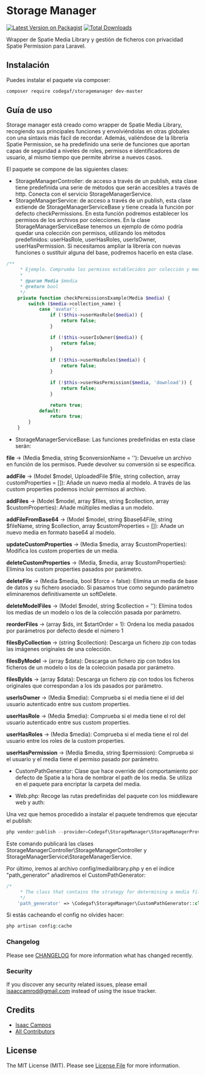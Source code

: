 # Storage Manager

[![Latest Version on Packagist](https://img.shields.io/packagist/v/codegaf/storagemanager.svg?style=flat-square)](https://packagist.org/packages/codegaf/storagemanager)
[![Total Downloads](https://img.shields.io/packagist/dt/codegaf/storagemanager.svg?style=flat-square)](https://packagist.org/packages/codegaf/storagemanager)

Wrapper de Spatie Media Library y gestión de ficheros con privacidad Spatie Permission para Laravel.

## Instalación

Puedes instalar el paquete via composer:

```bash
composer require codegaf/storagemanager dev-master
```

## Guía de uso

Storage manager está creado como wrapper de Spatie Media Library, recogiendo sus principales funciones y envolviéndolas en otras globales con una 
sintaxis más fácil de recordar. Además, valiéndose de la librería Spatie Permission, se ha predefinido una serie de funciones que aportan capas de
seguridad a niveles de roles, permisos e identificadores de usuario, al mismo tiempo que permite abrirse a nuevos casos.

El paquete se compone de las siguientes clases:

- StorageManagerController: de acceso a través de un publish, esta clase tiene predefinida una serie de métodos
 que serán accesibles a través de http. Conecta con el servicio StorageManagerService.
- StorageManagerService: de acceso a través de un publish, esta clase extiende de StorageManagerServiceBase y tiene creada
la función por defecto checkPermissions. En esta función podremos establecer los permisos de los archivos por colecciones.
En la clase StorageManagerServiceBase tenemos un ejemplo de cómo podría quedar una colección con permisos, utilizando los métodos
predefinidos: userHasRole, userHasRoles, userIsOwner, userHasPermission. Si necesitamos ampliar la librería con nuevas funciones
o sustituir alguna del base, podremos hacerlo en esta clase. 

``` php
/**
     * Ejemplo. Comprueba los permisos establecidos por colección y media
     *
     * @param Media $media
     * @return bool
     */
    private function checkPermissionsExample(Media $media) {
        switch ($media->collection_name) {
            case 'avatar':
                if (!$this->userHasRole($media)) {
                    return false;
                }

                if (!$this->userIsOwner($media)) {
                    return false;
                }
                
                if (!$this->userHasRoles($media)) {
                    return false;
                }

                if (!$this->userHasPermission($media, 'download')) {
                    return false;
                }

                return true;
            default:
                return true;
        }
    }
```

- StorageManagerServiceBase: Las funciones predefinidas en esta clase serán:

**file** -> (Media $media, string $conversionName = ''): Devuelve un archivo en función de los permisos. Puede devolver su conversión
si se especifica.

**addFile** -> (Model $model, UploadedFile $file, string collection, array customProperties = []): Añade un nuevo media al modelo.
A través de las custom properties podemos incluir permisos al archivo.

**addFiles** -> (Model $model, array $files, string $collection, array $customProperties): Añade múltiples medias a un modelo.

**addFileFromBase64** -> (Model $model, string $base64File, string $fileName, string $collection, array $customProperties = []): Añade un nuevo
media en formato base64 al modelo.

**updateCustomProperties** -> (Media $media, array $customProperties): Modifica los custom properties de un media.

**deleteCustomProperties** -> (Media, $media, array $customProperties): Elimina los custom properties pasados por parámetro.

**deleteFile** -> (Media $media, bool $force = false): Elimina un media de base de datos y su fichero asociado. Si pasamos true
como segundo parámetro eliminaremos definitivamente un softDelete.

**deleteModelFiles** -> (Model $model, string $collection = ''): Elimina todos los medias de un modelo o los de la colección
pasada por parámetro.

**reorderFiles** -> (array $ids, int $startOrder = 1): Ordena los media pasados por parámetros por defecto desde el número 1

**filesByCollection** -> (string $collection): Descarga un fichero zip con todas las imágenes originales de una colección.

**filesByModel** -> (array $data): Descarga un fichero zip con todos los ficheros de un modelo o los de la colección pasada por parámetro.

**filesByIds** -> (array $data): Descarga un fichero zip con todos los ficheros originales que correspondan a los ids pasados por
parámetro.

**userIsOwner** -> (Media $media): Comprueba si el media tiene el id del usuario autenticado entre sus custom properties.

**userHasRole** -> (Media $media): Comprueba si el media tiene el rol del usuario autenticado entre sus custom properties.

**userHasRoles** -> (Media $media): Comprueba si el media tiene el rol del usuario entre los roles de la custom properties.

**userHasPermission** -> (Media $media, string $permission): Comprueba si el usuario y el media tiene el permiso pasado por parámetro.

- CustomPathGenerator: Clase que hace override del comportamiento por defecto de Spatie a la hora de nombrar el path de los media. Se utiliza en el
paquete para encriptar la carpeta del media.

- Web.php: Recoge las rutas predefinidas del paquete con los middleware web y auth:

Una vez que hemos procedido a instalar el paquete tendremos que ejecutar el publish:

``` php
php vendor:publish --provider=Codegaf\StorageManager\StorageManagerProvider
```

Este comando publicará las clases StorageManagerController\StorageManagerController y StorageManagerService\StorageManagerService.

Por último, iremos al archivo config/medialibrary.php y en el índice "path_generator" añadiremos el CustomPathGenerator:

``` php
/*
     * The class that contains the strategy for determining a media file's path.
     */
    'path_generator' => \Codegaf\StorageManager\CustomPathGenerator::class,
```

Si estás cacheando el config no olvides hacer:

``` php
php artisan config:cache
```

### Changelog

Please see [CHANGELOG](CHANGELOG.md) for more information what has changed recently.

### Security

If you discover any security related issues, please email isaaccamrod@gmail.com instead of using the issue tracker.

## Credits

- [Isaac Campos](https://github.com/10codesoftware)
- [All Contributors](../../contributors)

## License

The MIT License (MIT). Please see [License File](LICENSE.md) for more information.